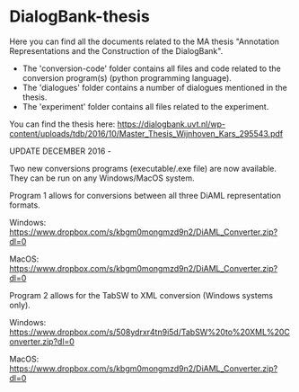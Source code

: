 # DialogBank-thesis
Here you can find all the documents related to the MA thesis "Annotation Representations and the Construction of the DialogBank".

- The 'conversion-code' folder contains all files and code related to the conversion program(s) (python programming language).
- The 'dialogues' folder contains a number of dialogues mentioned in the thesis.
- The 'experiment' folder contains all files related to the experiment.

You can find the thesis here: https://dialogbank.uvt.nl/wp-content/uploads/tdb/2016/10/Master_Thesis_Wijnhoven_Kars_295543.pdf

UPDATE DECEMBER  2016 - 

Two new conversions programs (executable/.exe file) are now available. They can be run on any Windows/MacOS system.

Program 1 allows for conversions between all three DiAML representation formats. 

Windows: https://www.dropbox.com/s/kbgm0mongmzd9n2/DiAML_Converter.zip?dl=0

MacOS: https://www.dropbox.com/s/kbgm0mongmzd9n2/DiAML_Converter.zip?dl=0 

Program 2 allows for the TabSW to XML conversion (Windows systems only).

Windows: https://www.dropbox.com/s/508ydrxr4tn9i5d/TabSW%20to%20XML%20Converter.zip?dl=0 

MacOS: https://www.dropbox.com/s/kbgm0mongmzd9n2/DiAML_Converter.zip?dl=0
